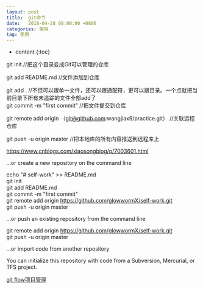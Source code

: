 ```yaml
---
layout: post
title:  git命令
date:   2018-04-28 08:00:00 +0800
categories: 使用
tag: 使用
---
```


* content
{:toc}

git init //把这个目录变成Git可以管理的仓库

git add README.md //文件添加到仓库

git add . //不但可以跟单一文件，还可以跟通配符，更可以跟目录。一个点就把当前目录下所有未追踪的文件全部add了    
git commit -m "first commit" //把文件提交到仓库

git remote add origin （git@github.com:wangjiax9/practice.git） //关联远程仓库

git push -u origin master //把本地库的所有内容推送到远程库上


https://www.cnblogs.com/xiaosongbiog/p/7003601.html   
 
…or create a new repository on the command line   

echo "# self-work" >> README.md   
git init   
git add README.md   
git commit -m "first commit"   
git remote add origin https://github.com/glowwormX/self-work.git   
git push -u origin master   

…or push an existing repository from the command line   

git remote add origin https://github.com/glowwormX/self-work.git   
git push -u origin master   

…or import code from another repository   

You can initialize this repository with code from a Subversion, Mercurial, or TFS project.   

[git flow项目管理](https://www.cnblogs.com/cnblogsfans/p/5075073.html)

